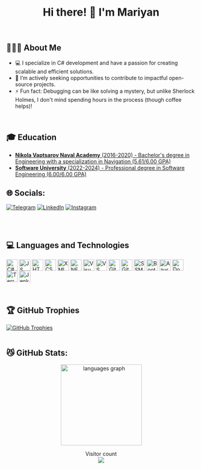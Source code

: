 
<h1 align="center"> 
Hi there! 👋 I'm Mariyan
</h1>
<br>

## 🤸🏻‍♂️ About Me
- 💻 I specialize in C# development and have a passion for creating scalable and efficient solutions.
- 🤝 I’m actively seeking opportunities to contribute to impactful open-source projects.
- ⚡ Fun fact: Debugging can be like solving a mystery, but unlike Sherlock Holmes, I don't mind spending hours in the process (though coffee helps)!
<br>

## 🎓 Education
- [**Nikola Vaptsarov Naval Academy** (2016-2020) - Bachelor's degree in Engineering with a specialization in Navigation (5.61/6.00 GPA)](https://mdimidov.github.io/MyResume/img/certificates/naval/naval-diploma.jpg)
- [**Software University** (2022-2024) - Professional degree in Software Engineering (6.00/6.00 GPA)](https://softuni.bg/certificates/details/234872/33620e90)
  
## 🌐 Socials:
<!-- [![Facebook](https://img.shields.io/badge/Facebook-%231877F2.svg?logo=Facebook&logoColor=white)](https://www.facebook.com/M.Dimidov) -->
[![Telegram](https://img.shields.io/badge/Telegram-%231877F2.svg?logo=Telegram&logoColor=white)](https://t.me/MDimidov) [![LinkedIn](https://img.shields.io/badge/LinkedIn-%230077B5.svg?logo=linkedin&logoColor=white)](https://www.linkedin.com/in/dimidov) [![Instagram](https://img.shields.io/badge/Instagram-%23E4405F.svg?logo=Instagram&logoColor=white)](https://www.instagram.com/m_dimidov) 

<br>
<br>

## 💻 Languages and Technologies

<p align="left">
 <a href="https://learn.microsoft.com/en-us/dotnet/csharp/" target="_blank"><img align="center" src="https://upload.wikimedia.org/wikipedia/commons/b/bd/Logo_C_sharp.svg" alt="C#" height="30" /></a>
 <a href="https://www.javascript.com/" target="_blank"><img align="center" src="https://upload.wikimedia.org/wikipedia/commons/thumb/6/6a/JavaScript-logo.png/800px-JavaScript-logo.png" alt="JS" height="30" /></a>
 <a href="https://html.spec.whatwg.org/multipage/" target="_blank"><img align="center" src="https://upload.wikimedia.org/wikipedia/commons/6/61/HTML5_logo_and_wordmark.svg" alt="HTML 5" height="30" /></a>
 <a href="https://www.geeksforgeeks.org/css-tutorial/" target="_blank"><img align="center" src="https://upload.wikimedia.org/wikipedia/commons/d/d5/CSS3_logo_and_wordmark.svg" alt="CSS 3" height="30" /></a>
 <a href="https://www.w3.org/XML/" target="_blank"><img align="center" src="https://upload.wikimedia.org/wikipedia/commons/2/2d/Extensible_Markup_Language_%28XML%29_logo.svg" alt="XML" height="30" /></a>
 <a href="https://dotnet.microsoft.com/en-us/" target="_blank"><img align="center" src="https://upload.wikimedia.org/wikipedia/commons/thumb/7/7d/Microsoft_.NET_logo.svg/640px-Microsoft_.NET_logo.svg.png" alt=".NET" height="30" /></a>
 <a href="https://visualstudio.microsoft.com/" target="_blank"><img align="center" src="https://visualstudio.microsoft.com/wp-content/uploads/2021/10/Product-Icon.svg" alt="Visual Studio" height="30" /></a>
 <a href="https://code.visualstudio.com/" target="_blank"><img align="center" src="https://visualstudio.microsoft.com/wp-content/uploads/2019/09/vs-code-responsive-01-1.png" alt="VS Code" height="30" /></a>
 <a href="https://github.com/MDimidov" target="_blank"><img align="center" src="https://upload.wikimedia.org/wikipedia/commons/a/ae/Github-desktop-logo-symbol.svg" alt="GitHub" height="30" /></a>
 <a href="https://git-scm.com/" target="_blank"><img align="center" src="https://upload.wikimedia.org/wikipedia/commons/e/e0/Git-logo.svg" alt="Git" height="30" /></a>
 <a href="https://www.microsoft.com/en-us/sql-server/sql-server-downloads" target="_blank"><img align="center" src="https://www.pngkey.com/png/detail/254-2549864_sql-server-logo-microsoft-sql-server.png" alt="SSMS" height="30" /></a>
 <a href="https://getbootstrap.com/" target="_blank"><img align="center" src="https://cdn.freebiesupply.com/logos/large/2x/bootstrap-4-logo-png-transparent.png" alt="Bootstrap" height="30" /></a>
 <a href="https://portal.azure.com/" target="_blank"><img align="center" src="https://upload.wikimedia.org/wikipedia/commons/f/fa/Microsoft_Azure.svg" alt="Azure" height="30" /></a>
 <a href="https://www.docker.com/" target="_blank"><img align="center" src="https://upload.wikimedia.org/wikipedia/commons/a/a7/Docker-svgrepo-com.svg" alt="Docker" height="30" /></a>
 <a href="https://www.terraform.io/" target="_blank"><img align="center" src="https://clipground.com/images/terraform-logo.png" alt="Terraform" height="30" /></a>
 <a href="https://www.jenkins.io/" target="_blank"><img align="center" src="https://upload.wikimedia.org/wikipedia/commons/e/e9/Jenkins_logo.svg" alt="Jenkins" height="30" /></a>
</p>
<br>
<!--
```javascript
const Mariyan = {
    pronouns: "He" | "Him",
    code: [ "C#", "Javascript"],
    askMeAbout: ["web dev", "tech", "app dev", "music", "eddie vedder", "chris cornell"],
    technologies: {
       mobileApp: ["Android App"],
       backEnd: {
            js: ["node", "express", "hapi"],
        },
        databases: ["MS SQL"],
        misc: ["Firebase", "Socket.IO"]
    },
    architecture: ["microservices", "event-driven"],
    funFact: "There are two ways to write error-free programs; only the third one works"
};
```
-->


## 🏆 GitHub Trophies

<a href="#"><img align="center" src="https://github-profile-trophy.vercel.app/?username=MDimidov&theme=matrix" alt="GitHub Trophies" /></a>
<br>
<br>

## 😼 GitHub Stats:

<div align="center">
  
  <img src="https://github-readme-stats.vercel.app/api?username=MDimidov&show_icons=true&theme=transparent&hide_border=true&text_color=595959&title_color=2b8405&icon_color=38761d&show=reviews,prs_merged_percentage" height="215"          alt="languages graph"  />
  <!--
  <img src="https://github-readme-stats.vercel.app/api/top-langs/?username=anuraghazra&layout=donut&&MDimidov&show_icons=true&theme=transparent&hide_border=true&text_color=595959&title_color=2b8405&icon_color=38761d" height="215"        alt="streak graph"  />
 
  <img src="https://streak-stats.demolab.com/?user=MDimidov&locale=en&theme=shadow_green&hide_border=true" height="215" alt="streak graph"  />
   -->
</div>

<p align="center"> 
  Visitor count<br>
  <img src="https://profile-counter.glitch.me/MDimidov/count.svg" />
</p>
<!--
**MDimidov/MDimidov** is a ✨ _special_ ✨ repository because its `README.md` (this file) appears on your GitHub profile.

Here are some ideas to get you started:

- 🔭 I’m currently working on ...
- 🌱 I’m currently learning ...
- 👯 I’m looking to collaborate on ...
- 🤔 I’m looking for help with ...
- 💬 Ask me about ...
- 📫 How to reach me: ...
- 😄 Pronouns: ...
- ⚡ Fun fact: The oldest “your mom” joke was discovered on a 3,500-year-old Babylonian tablet.
-->
